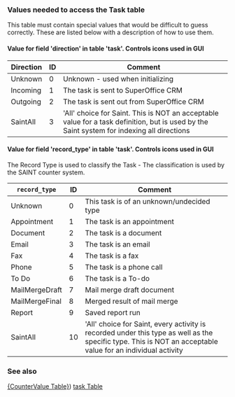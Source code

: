 
### Values needed to access the Task table

This table must contain special values that would be difficult to guess correctly. These are listed below with a description of how to use them.

#### Value for field 'direction' in table 'task'. Controls icons used in GUI

| Direction | ID | Comment |
|---|---|---|
| Unknown | 0 | Unknown - used when initializing |
| Incoming | 1 | The task is sent to SuperOffice CRM |
| Outgoing | 2 | The task is sent out from SuperOffice CRM |
| SaintAll | 3 | 'All' choice for Saint. This is NOT an acceptable value for a task definition, but is used by the Saint system for indexing all directions |

#### Value for field 'record_type' in table 'task'. Controls icons used in GUI

The Record Type is used to classify the Task - The classification is used by the SAINT counter system.

| `record_type` | ID | Comment |
|---|---|---|
| Unknown | 0 | This task is of an unknown/undecided type |
| Appointment | 1 | The task is an appointment |
| Document | 2 | The task is a document |
| Email | 3 | The task is an email |
| Fax | 4 | The task is a fax |
| Phone | 5 | The task is a phone call |
| To Do | 6 | The task is a To-do |
| MailMergeDraft | 7 | Mail merge draft document |
| MailMergeFinal | 8 | Merged result of mail merge |
| Report | 9 | Saved report run |
| SaintAll | 10 | 'All' choice for Saint, every activity is recorded under this type as well as the specific type. This is NOT an acceptable value for an individual activity |

### See also

[{CounterValue Table}](../countervalue.md))
[task Table](../task.md)
